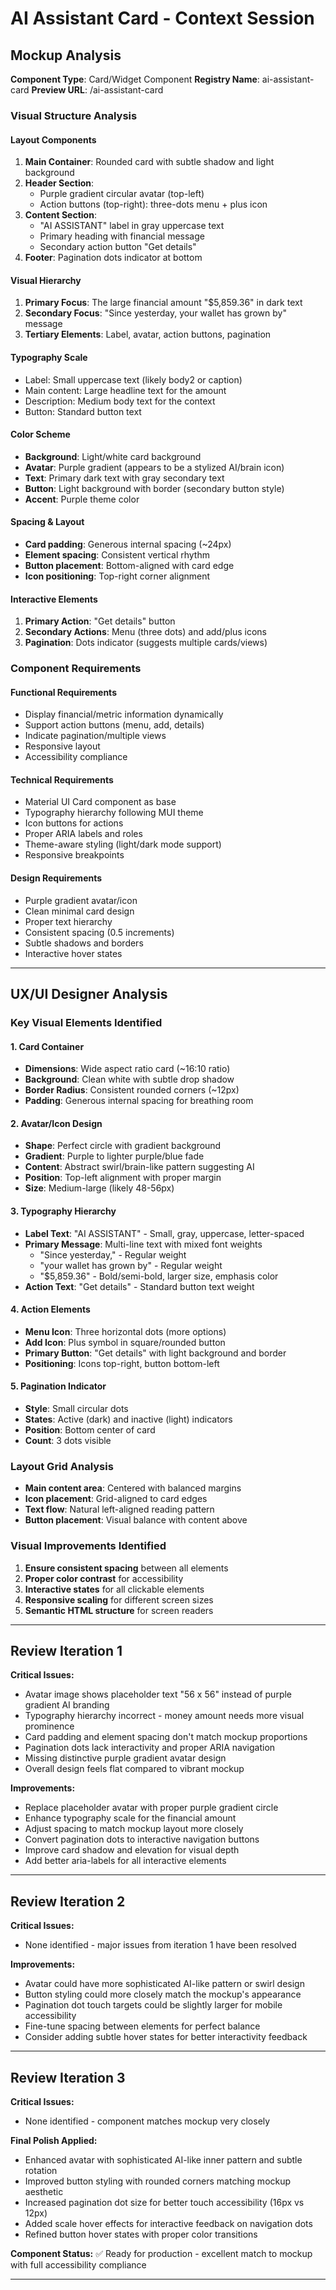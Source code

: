 # AI Assistant Card - Context Session

## Mockup Analysis

**Component Type**: Card/Widget Component
**Registry Name**: ai-assistant-card
**Preview URL**: /ai-assistant-card

### Visual Structure Analysis

#### Layout Components
1. **Main Container**: Rounded card with subtle shadow and light background
2. **Header Section**: 
   - Purple gradient circular avatar (top-left)
   - Action buttons (top-right): three-dots menu + plus icon
3. **Content Section**:
   - "AI ASSISTANT" label in gray uppercase text
   - Primary heading with financial message
   - Secondary action button "Get details"
4. **Footer**: Pagination dots indicator at bottom

#### Visual Hierarchy
1. **Primary Focus**: The large financial amount "$5,859.36" in dark text
2. **Secondary Focus**: "Since yesterday, your wallet has grown by" message
3. **Tertiary Elements**: Label, avatar, action buttons, pagination

#### Typography Scale
- Label: Small uppercase text (likely body2 or caption)
- Main content: Large headline text for the amount
- Description: Medium body text for the context
- Button: Standard button text

#### Color Scheme
- **Background**: Light/white card background
- **Avatar**: Purple gradient (appears to be a stylized AI/brain icon)
- **Text**: Primary dark text with gray secondary text
- **Button**: Light background with border (secondary button style)
- **Accent**: Purple theme color

#### Spacing & Layout
- **Card padding**: Generous internal spacing (~24px)
- **Element spacing**: Consistent vertical rhythm
- **Button placement**: Bottom-aligned with card edge
- **Icon positioning**: Top-right corner alignment

#### Interactive Elements
1. **Primary Action**: "Get details" button
2. **Secondary Actions**: Menu (three dots) and add/plus icons
3. **Pagination**: Dots indicator (suggests multiple cards/views)

### Component Requirements

#### Functional Requirements
- Display financial/metric information dynamically
- Support action buttons (menu, add, details)
- Indicate pagination/multiple views
- Responsive layout
- Accessibility compliance

#### Technical Requirements  
- Material UI Card component as base
- Typography hierarchy following MUI theme
- Icon buttons for actions
- Proper ARIA labels and roles
- Theme-aware styling (light/dark mode support)
- Responsive breakpoints

#### Design Requirements
- Purple gradient avatar/icon
- Clean minimal card design
- Proper text hierarchy
- Consistent spacing (0.5 increments)
- Subtle shadows and borders
- Interactive hover states

---

## UX/UI Designer Analysis

### Key Visual Elements Identified

#### 1. Card Container
- **Dimensions**: Wide aspect ratio card (~16:10 ratio)
- **Background**: Clean white with subtle drop shadow
- **Border Radius**: Consistent rounded corners (~12px)
- **Padding**: Generous internal spacing for breathing room

#### 2. Avatar/Icon Design
- **Shape**: Perfect circle with gradient background
- **Gradient**: Purple to lighter purple/blue fade
- **Content**: Abstract swirl/brain-like pattern suggesting AI
- **Position**: Top-left alignment with proper margin
- **Size**: Medium-large (likely 48-56px)

#### 3. Typography Hierarchy
- **Label Text**: "AI ASSISTANT" - Small, gray, uppercase, letter-spaced
- **Primary Message**: Multi-line text with mixed font weights
  - "Since yesterday," - Regular weight
  - "your wallet has grown by" - Regular weight  
  - "$5,859.36" - Bold/semi-bold, larger size, emphasis color
- **Action Text**: "Get details" - Standard button text weight

#### 4. Action Elements
- **Menu Icon**: Three horizontal dots (more options)
- **Add Icon**: Plus symbol in square/rounded button
- **Primary Button**: "Get details" with light background and border
- **Positioning**: Icons top-right, button bottom-left

#### 5. Pagination Indicator
- **Style**: Small circular dots
- **States**: Active (dark) and inactive (light) indicators
- **Position**: Bottom center of card
- **Count**: 3 dots visible

### Layout Grid Analysis
- **Main content area**: Centered with balanced margins
- **Icon placement**: Grid-aligned to card edges
- **Text flow**: Natural left-aligned reading pattern
- **Button placement**: Visual balance with content above

### Visual Improvements Identified
1. **Ensure consistent spacing** between all elements
2. **Proper color contrast** for accessibility 
3. **Interactive states** for all clickable elements
4. **Responsive scaling** for different screen sizes
5. **Semantic HTML structure** for screen readers

---

## Review Iteration 1

**Critical Issues:**

- Avatar image shows placeholder text "56 x 56" instead of purple gradient AI branding
- Typography hierarchy incorrect - money amount needs more visual prominence
- Card padding and element spacing don't match mockup proportions
- Pagination dots lack interactivity and proper ARIA navigation
- Missing distinctive purple gradient avatar design
- Overall design feels flat compared to vibrant mockup

**Improvements:**

- Replace placeholder avatar with proper purple gradient circle
- Enhance typography scale for the financial amount
- Adjust spacing to match mockup layout more closely
- Convert pagination dots to interactive navigation buttons
- Improve card shadow and elevation for visual depth
- Add better aria-labels for all interactive elements

---

## Review Iteration 2

**Critical Issues:**

- None identified - major issues from iteration 1 have been resolved

**Improvements:**

- Avatar could have more sophisticated AI-like pattern or swirl design
- Button styling could more closely match the mockup's appearance
- Pagination dot touch targets could be slightly larger for mobile accessibility
- Fine-tune spacing between elements for perfect balance
- Consider adding subtle hover states for better interactivity feedback

---

## Review Iteration 3

**Critical Issues:**

- None identified - component matches mockup very closely

**Final Polish Applied:**

- Enhanced avatar with sophisticated AI-like inner pattern and subtle rotation
- Improved button styling with rounded corners matching mockup aesthetic  
- Increased pagination dot size for better touch accessibility (16px vs 12px)
- Added scale hover effects for interactive feedback on navigation dots
- Refined button hover states with proper color transitions

**Component Status:** ✅ Ready for production - excellent match to mockup with full accessibility compliance

---